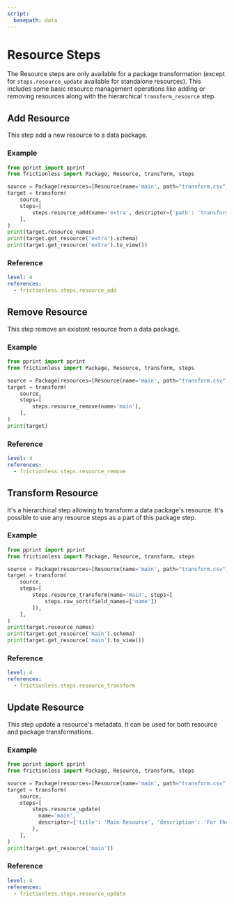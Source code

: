 ```yaml
---
script:
  basepath: data
---
```


# Resource Steps

The Resource steps are only available for a package transformation (except for `steps.resource_update` available for standalone resources). This includes some basic resource management operations like adding or removing resources along with the hierarchical `transform_resource` step.

## Add Resource

This step add a new resource to a data package.

### Example

```python script tabs=Python
from pprint import pprint
from frictionless import Package, Resource, transform, steps

source = Package(resources=[Resource(name='main', path="transform.csv")])
target = transform(
    source,
    steps=[
        steps.resource_add(name='extra', descriptor={'path': 'transform.csv'}),
    ],
)
print(target.resource_names)
print(target.get_resource('extra').schema)
print(target.get_resource('extra').to_view())
```

### Reference

```yaml reference
level: 4
references:
  - frictionless.steps.resource_add
```

## Remove Resource

This step remove an existent resource from a data package.

### Example

```python script tabs=Python
from pprint import pprint
from frictionless import Package, Resource, transform, steps

source = Package(resources=[Resource(name='main', path="transform.csv")])
target = transform(
    source,
    steps=[
        steps.resource_remove(name='main'),
    ],
)
print(target)
```

### Reference

```yaml reference
level: 4
references:
  - frictionless.steps.resource_remove
```

## Transform Resource

It's a hierarchical step allowing to transform a data package's resource. It's possible to use any resource steps as a part of this package step.

### Example

```python script tabs=Python
from pprint import pprint
from frictionless import Package, Resource, transform, steps

source = Package(resources=[Resource(name='main', path="transform.csv")])
target = transform(
    source,
    steps=[
        steps.resource_transform(name='main', steps=[
            steps.row_sort(field_names=['name'])
        ]),
    ],
)
print(target.resource_names)
print(target.get_resource('main').schema)
print(target.get_resource('main').to_view())
```

### Reference

```yaml reference
level: 4
references:
  - frictionless.steps.resource_transform
```

## Update Resource

This step update a resource's metadata. It can be used for both resource and package transformations.

### Example

```python script tabs=Python
from pprint import pprint
from frictionless import Package, Resource, transform, steps

source = Package(resources=[Resource(name='main', path="transform.csv")])
target = transform(
    source,
    steps=[
        steps.resource_update(
          name='main',
          descriptor={'title': 'Main Resource', 'description': 'For the docs'}
        ),
    ],
)
print(target.get_resource('main'))
```

### Reference

```yaml reference
level: 4
references:
  - frictionless.steps.resource_update
```
